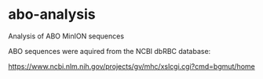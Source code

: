 # abo-analysis
Analysis of ABO MinION sequences

ABO sequences were aquired from the NCBI dbRBC database:

https://www.ncbi.nlm.nih.gov/projects/gv/mhc/xslcgi.cgi?cmd=bgmut/home


